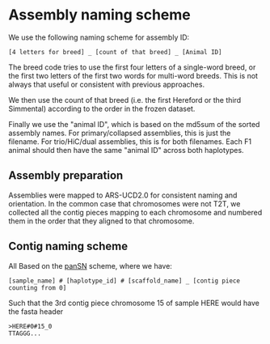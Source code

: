 # Assembly naming scheme

We use the following naming scheme for assembly ID:

``` plain text
[4 letters for breed] _ [count of that breed] _ [Animal ID]
```

The breed code tries to use the first four letters of a single-word breed, or 
the first two letters of the first two words for multi-word breeds.
This is not always that useful or consistent with previous approaches.

We then use the count of that breed (i.e. the first Hereford or the third 
Simmental) according to the order in the frozen dataset.

Finally we use the "animal ID", which is based on the md5sum of the sorted 
assembly names.
For primary/collapsed assemblies, this is just the filename.
For trio/HiC/dual assemblies, this is for both filenames.
Each F1 animal should then have the same "animal ID" across both haplotypes.
 
## Assembly preparation

Assemblies were mapped to ARS-UCD2.0 for consistent naming and orientation.
In the common case that chromosomes were not T2T, we collected all the contig 
pieces mapping to each chromosome and numbered them in the order that they 
aligned to that chromosome.

## Contig naming scheme

All 
Based on the [panSN](https://github.com/pangenome/PanSN-spec) scheme, where we 
have:

``` plain text
[sample_name] # [haplotype_id] # [scaffold_name] _ [contig piece counting from 0]
```

Such that the 3rd contig piece chromosome 15 of sample HERE would have the fasta
header

``` plain text
>HERE#0#15_0  
TTAGGG...
```
